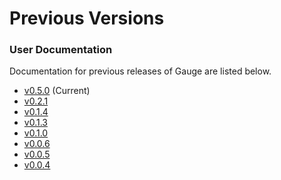 # Previous Versions

### User Documentation

Documentation for previous releases of Gauge are listed below.

- [v0.5.0](/documentation/user/current) (Current)
- [v0.2.1](/documentation/user/0.2.1)
- [v0.1.4](/documentation/user/0.1.4)
- [v0.1.3](/documentation/user/0.1.3)
- [v0.1.0](/documentation/user/0.1.0)
- [v0.0.6](/documentation/user/0.0.6)
- [v0.0.5](/documentation/user/0.0.5)
- [v0.0.4](/documentation/user/0.0.4)
